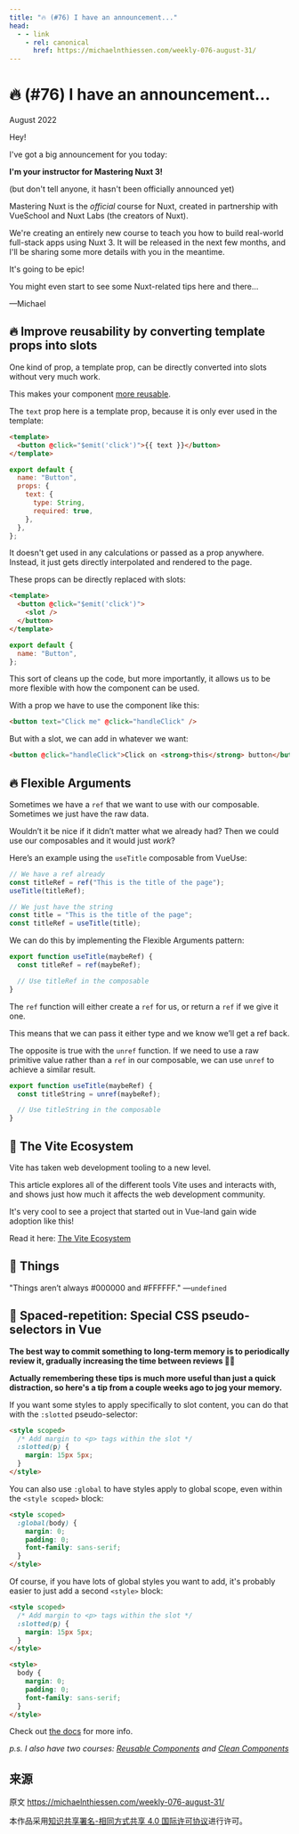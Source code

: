 ```yaml
---
title: "🔥 (#76) I have an announcement..."
head:
  - - link
    - rel: canonical
      href: https://michaelnthiessen.com/weekly-076-august-31/
---
```


# 🔥 (#76) I have an announcement...

August 2022

Hey!

I've got a big announcement for you today:

**I'm your instructor for Mastering Nuxt 3!**

(but don't tell anyone, it hasn't been officially announced yet)

Mastering Nuxt is the _official_ course for Nuxt, created in partnership with VueSchool and Nuxt Labs (the creators of Nuxt).

We're creating an entirely new course to teach you how to build real-world full-stack apps using Nuxt 3. It will be released in the next few months, and I'll be sharing some more details with you in the meantime.

It's going to be epic!

You might even start to see some Nuxt-related tips here and there...

—Michael

## 🔥 Improve reusability by converting template props into slots

One kind of prop, a template prop, can be directly converted into slots without very much work.

This makes your component [more reusable](https://michaelnthiessen.com/slots-are-better-than-props/).

The `text` prop here is a template prop, because it is only ever used in the template:

```html
<template>
  <button @click="$emit('click')">{{ text }}</button>
</template>
```

```javascript
export default {
  name: "Button",
  props: {
    text: {
      type: String,
      required: true,
    },
  },
};
```

It doesn't get used in any calculations or passed as a prop anywhere. Instead, it just gets directly interpolated and rendered to the page.

These props can be directly replaced with slots:

```html
<template>
  <button @click="$emit('click')">
    <slot />
  </button>
</template>
```

```javascript
export default {
  name: "Button",
};
```

This sort of cleans up the code, but more importantly, it allows us to be more flexible with how the component can be used.

With a prop we have to use the component like this:

```html
<button text="Click me" @click="handleClick" />
```

But with a slot, we can add in whatever we want:

```html
<button @click="handleClick">Click on <strong>this</strong> button</button>
```

## 🔥 Flexible Arguments

Sometimes we have a `ref` that we want to use with our composable. Sometimes we just have the raw data.

Wouldn’t it be nice if it didn’t matter what we already had? Then we could use our composables and it would just _work_?

Here’s an example using the `useTitle` composable from VueUse:

```javascript
// We have a ref already
const titleRef = ref("This is the title of the page");
useTitle(titleRef);

// We just have the string
const title = "This is the title of the page";
const titleRef = useTitle(title);
```

We can do this by implementing the Flexible Arguments pattern:

```javascript
export function useTitle(maybeRef) {
  const titleRef = ref(maybeRef);

  // Use titleRef in the composable
}
```

The `ref` function will either create a `ref` for us, or return a `ref` if we give it one.

This means that we can pass it either type and we know we’ll get a ref back.

The opposite is true with the `unref` function. If we need to use a raw primitive value rather than a `ref` in our composable, we can use `unref` to achieve a similar result.

```javascript
export function useTitle(maybeRef) {
  const titleString = unref(maybeRef);

  // Use titleString in the composable
}
```

## 📜 The Vite Ecosystem

Vite has taken web development tooling to a new level.

This article explores all of the different tools Vite uses and interacts with, and shows just how much it affects the web development community.

It's very cool to see a project that started out in Vue-land gain wide adoption like this!

Read it here: [The Vite Ecosystem](https://patak.dev/vite/ecosystem.html)

## 💬 Things

"Things aren’t always #000000 and #FFFFFF." —`undefined`

## 🧠 Spaced-repetition: Special CSS pseudo-selectors in Vue

**The best way to commit something to long-term memory is to periodically review it, gradually increasing the time between reviews 👨‍🔬**

**Actually remembering these tips is much more useful than just a quick distraction, so here's a tip from a couple weeks ago to jog your memory.**

If you want some styles to apply specifically to slot content, you can do that with the `:slotted` pseudo-selector:

```html
<style scoped>
  /* Add margin to <p> tags within the slot */
  :slotted(p) {
    margin: 15px 5px;
  }
</style>
```

You can also use `:global` to have styles apply to global scope, even within the `<style scoped>` block:

```html
<style scoped>
  :global(body) {
    margin: 0;
    padding: 0;
    font-family: sans-serif;
  }
</style>
```

Of course, if you have lots of global styles you want to add, it's probably easier to just add a second `<style>` block:

```html
<style scoped>
  /* Add margin to <p> tags within the slot */
  :slotted(p) {
    margin: 15px 5px;
  }
</style>

<style>
  body {
    margin: 0;
    padding: 0;
    font-family: sans-serif;
  }
</style>
```

Check out [the docs](https://v3.vuejs.org/api/sfc-style.html#slotted-selectors) for more info.

_p.s. I also have two courses: [Reusable Components](https://michaelnthiessen.com/reusable-components) and [Clean Components](https://michaelnthiessen.com/clean-components)_

## 来源

原文 https://michaelnthiessen.com/weekly-076-august-31/

本作品采用[知识共享署名-相同方式共享 4.0 国际许可协议](http://creativecommons.org/licenses/by-sa/4.0/)进行许可。
